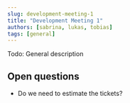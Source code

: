 ```yaml
---
slug: development-meeting-1
title: "Development Meeting 1"
authors: [sabrina, lukas, tobias]
tags: [general]
---
```


Todo: General description

<!--truncate-->

## Open questions

- Do we need to estimate the tickets?
